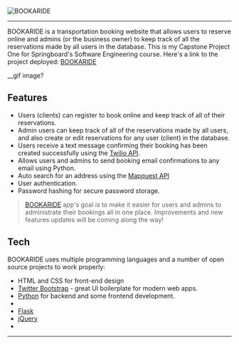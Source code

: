 ![BOOKARIDE](https://user-images.githubusercontent.com/91992866/182531145-2ba03f22-5c8e-4c3f-8595-c9d98ce0adaf.png)
___
BOOKARIDE is a transportation booking website that allows users to reserve online and admins (or the business owner) to keep track of all the reservations made by all users in the database. This is my Capstone Project One for Springboard's Software Engineering course. Here's a link to the project deployed: [BOOKARIDE]

__gif image?

## Features

- Users (clients) can register to book online and keep track of all of their reservations. 
- Admin users can keep track of all of the reservations made by all users, and also create or edit reservations for any user (client) in the database. 
- Users receive a text message confirming their booking has been created successfully using the [Twilio API].   
- Allows users and admins to send booking email confirmations to any email using Python. 
- Auto search for an address using the [Mapquest API]
- User authentication.
- Password hashing for secure password storage.

>[BOOKARIDE] app's goal is to make it easier for users and admins
>to administrate their bookings all in one place. 
>Improvements and new features updates will be coming along the way! 

## Tech

BOOKARIDE uses multiple programming languages and a number of open source projects to work properly:

- HTML and CSS for front-end design
- [Twitter Bootstrap] - great UI boilerplate for modern web apps.
- [Python] for backend and some frontend development.
- 
- [Flask] 
- [jQuery]
- 

---

[//]: # (These are reference links used in the body of this note and get stripped out when the markdown processor does its job. There is no need to format nicely because it shouldn't be seen. Thanks SO - http://stackoverflow.com/questions/4823468/store-comments-in-markdown-syntax)

[BOOKARIDE]:<https://book-a-ride-app.herokuapp.com/>
[Twilio API]: <https://www.twilio.com/>
[Mapquest API]: <https://developer.mapquest.com/>
[Python]: <https://www.python.org/>
[Twitter Bootstrap]: <http://twitter.github.com/bootstrap/>
[jQuery]: <http://jquery.com>
[Flask]: <https://flask.palletsprojects.com/en/2.2.x/>   
   








